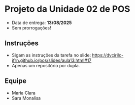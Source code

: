 # Projeto da Unidade 02 de POS
- Data de entrega: **13/08/2025**
- Sem prorrogações!

## Instruções
- Sigam as instruções da tarefa no slide: https://dvcirilo-ifrn.github.io/pos/slides/aula13.html#17
- Apenas um repositório por dupla.

## Equipe
- Maria Clara
- Sara Monalisa
